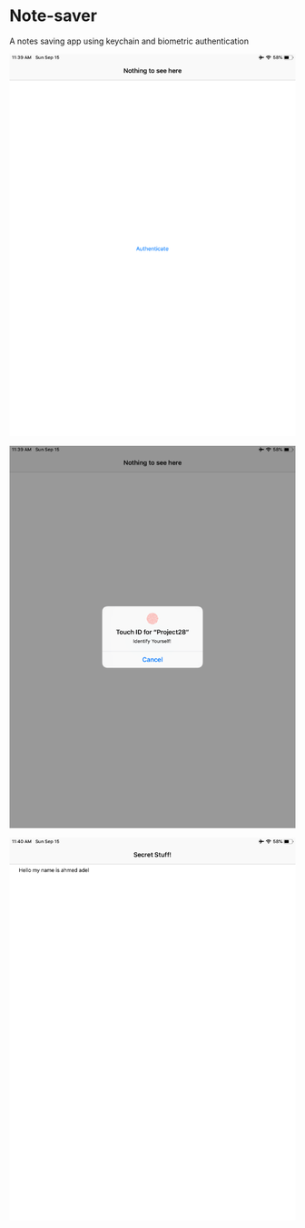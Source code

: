 # Note-saver
A notes saving app using keychain and biometric authentication

![Screenshot1](https://github.com/AhmedAdel94/Note-saver/blob/master/Screenshots/IMG_4816.PNG) 

![Screenshot2](https://github.com/AhmedAdel94/Note-saver/blob/master/Screenshots/IMG_4817.PNG) 

![Screenshot3](https://github.com/AhmedAdel94/Note-saver/blob/master/Screenshots/IMG_4818.PNG)
